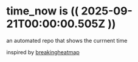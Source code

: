 # time_now is (( 2025-09-21T00:00:00.505Z ))

an automated repo that shows the currnent time

inspired by [breakingheatmap](https://github.com/breakingheatmap/breakingheatmap)